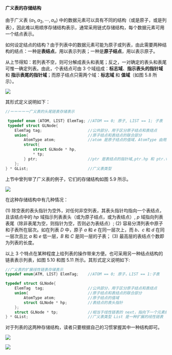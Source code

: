 
#### 广义表的存储结构

由于广义表 $\left(\alpha_{1}, \alpha_{2}, \cdots, \alpha_{n}\right)$ 中的数据元素可以具有不同的结构（或是原子，或是列表），因此难以用顺序存储结构表示，通常采用链式存储结构，每个数据元素可用一个结点表示。

如何设定结点的结构？由于列表中的数据元素可能为原子或列表，由此需要两种结构的结点：一种是**表结点**，用以表示列表；一种是**原子结点**，用以表示原子。

从上节得知：若列表不空，则可分解成表头和表尾；反之，一对确定的表头和表尾可惟一确定列表。由此，个表结点可由 3 个域组成：**标志域**、**指示表头的指针域** 和 **指示表尾的指针域**；而原子结点只需两个域：**标志域** 和 **值域**（如图 5.8 所示）。

![](https://gitee.com/mayundaze/img_bed/raw/master/20200903143014.png)

其形式定义说明如下：

```cpp
//ーーーーー广义表的头尾链表存储表示

 typedef enum {ATOM, LIST} ElemTag; //ATOM == 0; 原子, LIST == 1; 子表  
 typedef struct GLNode{
    ElemTag tag;                    //公共部分，用于区分原子结点和表结点
    union{                          //原子结点和表结点的联合部分
        AtomType atom;              //atom 是原子结点的值域，AtomType 由用户定义
        struct{
            struct GLNode * hp, 
            * tp;
        } ptr;                      //ptr 是表结点的指针域,ptr.hp 和 ptr.tp 分别指向表头和表尾
    };
} * GList;                          //广义表类型
```

上节中曾列举了广义表的例子，它们的存储结构如图 5.9 所示。

![](https://gitee.com/mayundaze/img_bed/raw/master/20200903143358.png)

在这种存储结构中有几种情况：

$(1)$ 除空表的表头指针为空外，对任何非空列表，其表头指针均指向一个表结点，且该结点中的 $hp$ 域指示列表表头（或为原子结点，或为表结点）, $p$ 域指向列表表尾（除非表尾为空，则指针为空，否则必为表结点）; 
$(2)$ 容易分清列表中原子和子表所在层次。如在列表 $D$ 中，原子 $a$ 和 $e$ 在同一层次上，而 $b$、$c$ 和 $d$ 在同一层次且比 $a$ 和 $e$ 低一层，$B$ 和 $C$ 是同一层的子表；
$(3)$ 最高层的表结点个数即为列表的长度。

以上 3 个特点在某种程度上给列表的操作带来方便。也可采用另一种结点结构的链表表示列表，如图 5.10 和图 5.11 所示。其形式定义说明如下:

```cpp
//广义表的扩展线性链表存储表示
typedef enum{ATM, LIST} ElemTag;    //ATOM == 0; 原子，LIST == 1:子表

typedef struct GLNode{
    ElemTag  tag;                   //公共部分，用于区分原子结点和表结点
    union{                          //原子结点和表结点的联合部分
        AtomType atom;              //原子结点的值域
        struct GLNode * hp;         //表结点的表头指针
    };
    struct GLNode * tp;             //相当于线性链表的 next，指向下一个元素结点
} * GList;                          //广义表类型 List 是一种扩展的线性链表
```

对于列表的这两种存储结构，读者只要根据自己的习惯掌握其中一种结构即可。

![](https://gitee.com/mayundaze/img_bed/raw/master/20200903143839.png)

![](https://gitee.com/mayundaze/img_bed/raw/master/20200903143850.png)
